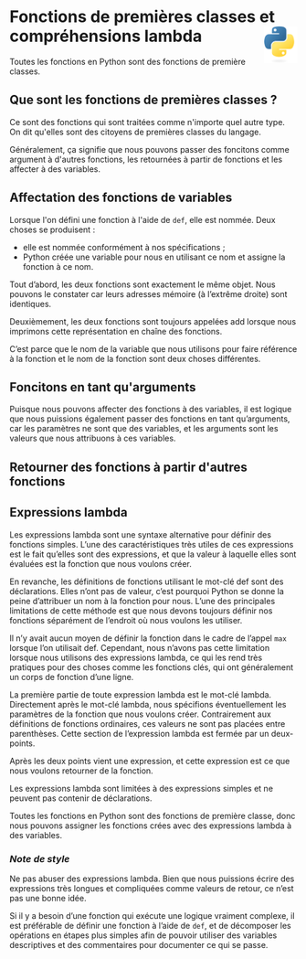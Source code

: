 # **Fonctions de premières classes et compréhensions lambda**  <a href="../../"><img align="right" src="../../assets/logo/Python-logo-notext.svg" alt="Python" title="Phthon" widht="auto" height="64px"></a>

Toutes les fonctions en Python sont des fonctions de première classes. 

## **Que sont les fonctions de premières classes ?**

Ce sont des fonctions qui sont traitées comme n'importe quel autre type. On dit qu'elles sont des citoyens de premières classes du langage.  

Généralement, ça signifie que nous pouvons passer des foncitons comme argument à d'autres fonctions, les retournées à partir de fonctions et les affecter à des variables.  

## **Affectation des fonctions de variables**

Lorsque l'on défini une fonction à l'aide de `def`, elle est nommée. Deux choses se produisent :
* elle est nommée conformément à nos spécifications ;
* Python créée une variable pour nous en utilisant ce nom et assigne la fonction à ce nom.

Tout d’abord, les deux fonctions sont exactement le même objet. Nous pouvons le constater car leurs adresses mémoire (à l’extrême droite) sont identiques.

Deuxièmement, les deux fonctions sont toujours appelées add lorsque nous imprimons cette représentation en chaîne des fonctions.

C’est parce que le nom de la variable que nous utilisons pour faire référence à la fonction et le nom de la fonction sont deux choses différentes.

## Foncitons en tant qu'arguments

Puisque nous pouvons affecter des fonctions à des variables, il est logique que nous puissions également passer des fonctions en tant qu’arguments, car les paramètres ne sont que des variables, et les arguments sont les valeurs que nous attribuons à ces variables.

## Retourner des fonctions à partir d'autres fonctions



## Expressions lambda

Les expressions lambda sont une syntaxe alternative pour définir des fonctions simples. L’une des caractéristiques très utiles de ces expressions est le fait qu’elles sont des expressions, et que la valeur à laquelle elles sont évaluées est la fonction que nous voulons créer.

En revanche, les définitions de fonctions utilisant le mot-clé def sont des déclarations. Elles n’ont pas de valeur, c’est pourquoi Python se donne la peine d’attribuer un nom à la fonction pour nous. L’une des principales limitations de cette méthode est que nous devons toujours définir nos fonctions séparément de l’endroit où nous voulons les utiliser.

Il n’y avait aucun moyen de définir la fonction dans le cadre de l’appel `max` lorsque l’on utilisait def. Cependant, nous n’avons pas cette limitation lorsque nous utilisons des expressions lambda, ce qui les rend très pratiques pour des choses comme les fonctions clés, qui ont généralement un corps de fonction d’une ligne.

La première partie de toute expression lambda est le mot-clé lambda. Directement après le mot-clé lambda, nous spécifions éventuellement les paramètres de la fonction que nous voulons créer. Contrairement aux définitions de fonctions ordinaires, ces valeurs ne sont pas placées entre parenthèses. Cette section de l’expression lambda est fermée par un deux-points.

Après les deux points vient une expression, et cette expression est ce que nous voulons retourner de la fonction.

Les expressions lambda sont limitées à des expressions simples et ne peuvent pas contenir de déclarations.

Toutes les fonctions en Python sont des fonctions de première classe, donc nous pouvons assigner les fonctions crées avec des expressions lambda à des variables.

### _**Note de style**_
Ne pas abuser des expressions lambda. Bien que nous puissions écrire des expressions très longues et compliquées comme valeurs de retour, ce n’est pas une bonne idée.

Si il y a besoin d’une fonction qui exécute une logique vraiment complexe, il est préférable de définir une fonction à l’aide de `def`, et de décomposer les opérations en étapes plus simples afin de pouvoir utiliser des variables descriptives et des commentaires pour documenter ce qui se passe.